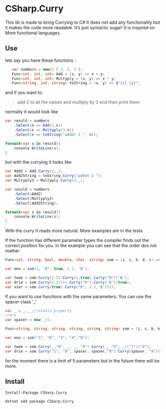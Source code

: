 # CSharp.Curry
This lib is made to bring Currying to C#
It does not add any functionality but it makes the code more readable. It’s just syntactic sugar!
It is inspired on More functional languages.

## Use
lets say you have these functions :
```cs
   var numbers = new[] { 1, 2, 3 };
   Func<int, int, int> Add = (x, y) => x + y;
   Func<int, int, int> Multyply = (x, y) => x * y;
   Func<string, int, string> toString = (x, y) => $"{x} {y}";

```
and if you want to:
> add 2 to all the values and multiply by 3 end then print them


normally it would look like 
```cs
var resuld = numbers
    .Select(n => Add(2,n))
    .Select(n => Multyply(3,n))
    .Select(n => toString("addet 2 ", n));

foreach(var s in resuld){
    console.WriteLine(s);
}
```
but with the currying it looks like
```cs
var Add2 = Add.Curry(2,_);
var Add2String = toString.Curry("addet 2 ");
var Multyply3 = Multyply.Curry(3,_);

var resuld = numbers
    .Select(Add2)
    .Select(Multyply3)
    .Select(Add2String);

foreach(var s in resuld){
    console.WriteLine(s);
}
```
With the curry it reads more natural. More examples are in the tests

If the function has different parameter types the compiler finds out the correct position for you. In the example you can see that the order dos not mather

```cs
Func<int, string, bool, double, char, string> som = (i, s, b, d, c) => "" + i + s + (b ? "True" : "False") + d + c;

var een = som(1, "0", true, 2.2, 'B');

var twee = som.Curry(2.2).Curry(1,true).Curry("0")('B');
var drie = som.Curry(2.2)(1).Curry("0").Curry('B')(true);
var vier = som.Curry(true).Curry("0", 2.2,'B')(1);
```
If you want to use functions with the same parameters. You can use the spacer class '_' 
```cs
var _ = _.__;//statis property
//ore
var spaser = new _();

Func<string, string, string, string, string, string> som = (i, s, b, h, c) => i + s + b + h + c;

var een = som("1", "0", "3", "4","9");

var twee = som.Curry(_,"0", _, _, "9").Curry(_, "3", _)("1")("4");
var drie = som.Curry("1", "0", spaser, spaser,"9").Curry(spaser, "4")("3");
```
for the moment there is a limit of 5 parameters but in the future there will be more. 

## Install
```
Install-Package CSharp.Curry 
```
```
dotnet add package CSharp.Curry
```
